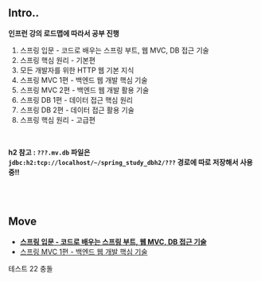 ## Intro..

**인프런 강의 로드맵에 따라서 공부 진행**

1. 스프링 입문 - 코드로 배우는 스프링 부트, 웹 MVC, DB 접근 기술
2. 스프링 핵심 원리 - 기본편
3. 모든 개발자를 위한 HTTP 웹 기본 지식
4. 스프링 MVC 1편 - 백엔드 웹 개발 핵심 기술
5. 스프링 MVC 2편 - 백엔드 웹 개발 활용 기술
6. 스프링 DB 1편 - 데이터 접근 핵심 원리
7. 스프링 DB 2편 - 데이터 접근 활용 기술
8. 스프링 핵심 원리 - 고급편

<br>

**h2 참고 : `???.mv.db` 파일은 `jdbc:h2:tcp://localhost/~/spring_study_dbh2/???` 경로에 따로 저장해서 사용중!!**

<br><br>

## Move

* **[스프링 입문 - 코드로 배우는 스프링 부트, 웹 MVC, DB 접근 기술](./spring_study_1/jpashop)**
* [스프링 MVC 1편 - 백엔드 웹 개발 핵심 기술](./spring_study_4/springmvc)



테스트 22 충돌
